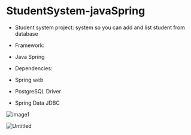 # StudentSystem-javaSpring
- Student system project: system so you can add and list student from database

- Framework:
- Java Spring

-  Dependencies:
-  Spring web
-  PostgreSQL Driver
-  Spring Data JDBC

![image1](https://github.com/NourhanSaeed707/StudentSystem-javaSpring/assets/64387352/f82a2240-5bac-4137-9e0c-add0f2fd55cc)

![Untitled](https://github.com/NourhanSaeed707/StudentSystem-javaSpring/assets/64387352/c1e22032-bca7-45e8-ba66-4e50a0036718)



